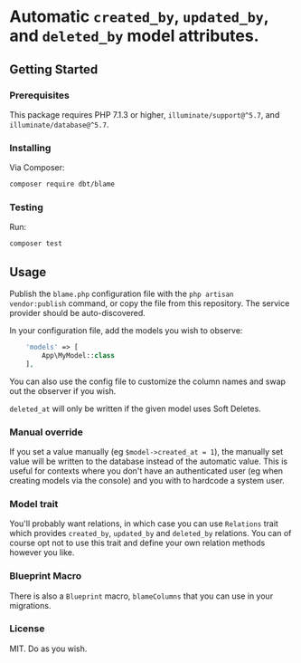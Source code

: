 # Automatic `created_by`, `updated_by`, and `deleted_by` model attributes.

## Getting Started
### Prerequisites

This package requires PHP 7.1.3 or higher, `illuminate/support@^5.7`, and `illuminate/database@^5.7`.

### Installing

Via Composer:

```bash
composer require dbt/blame
``` 

### Testing

Run:

```bash
composer test
```

## Usage

Publish the `blame.php` configuration file with the `php artisan vendor:publish` command, or copy the file from this repository. The service provider should be auto-discovered.

In your configuration file, add the models you wish to observe:

```php
    'models' => [
        App\MyModel::class
    ],
```

You can also use the config file to customize the column names and swap out the observer if you wish.

`deleted_at` will only be written if the given model uses Soft Deletes.

### Manual override

If you set a value manually (eg `$model->created_at = 1`), the manually set value will be written to the database instead of the automatic value. This is useful for contexts where you don't have an authenticated user (eg when creating models via the console) and you with to hardcode a system user.

### Model trait

You'll probably want relations, in which case you can use `Relations` trait which provides `created_by`, `updated_by` and `deleted_by` relations. You can of course opt not to use this trait and define your own relation methods however you like.

### Blueprint Macro

There is also a `Blueprint` macro, `blameColumns` that you can use in your migrations.

### License

MIT. Do as you wish.
